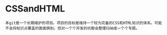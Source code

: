 # CSSandHTML
```
本git是一个长期维护的项目。项目的目标是维持一个较为完备的CSS和HTML知识的体系。可能不会将知识点覆盖的面面俱到。但对一个个开发的坑都会整理归纳成一个个专题。
```
